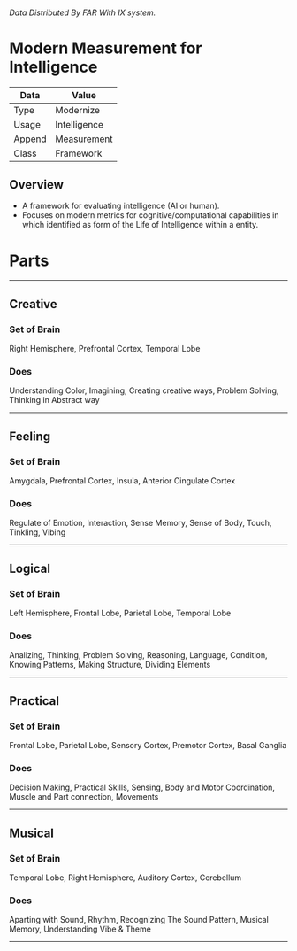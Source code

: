 <link rel="preload" as='style' href="https://actwu.github.io/md.css"/>
<link rel="stylesheet" href="https://actwu.github.io/md.css"/>

###### Data Distributed By FAR With IX system.
# Modern Measurement for Intelligence

|Data|Value|
| - | - |
|Type |Modernize|
|Usage|Intelligence|
|Append|Measurement|
|Class|Framework|

## Overview
 - A framework for evaluating intelligence (AI or human).
 - Focuses on modern metrics for cognitive/computational
  capabilities in which identified as form of the Life of
  Intelligence within a entity.

# Parts
---
## Creative

### Set of Brain
Right Hemisphere, Prefrontal Cortex, Temporal Lobe

### Does
Understanding Color, Imagining, Creating creative ways,
Problem Solving, Thinking in Abstract way

---
## Feeling

### Set of Brain
Amygdala, Prefrontal Cortex, Insula, Anterior Cingulate Cortex

### Does
Regulate of Emotion, Interaction, Sense Memory, Sense of Body, Touch, Tinkling, Vibing

---

## Logical

### Set of Brain
Left Hemisphere, Frontal Lobe, Parietal Lobe, Temporal Lobe

### Does
Analizing, Thinking, Problem Solving, Reasoning, Language, Condition, Knowing Patterns, Making Structure, Dividing Elements

---
## Practical

### Set of Brain
Frontal Lobe, Parietal Lobe, Sensory Cortex, Premotor Cortex, Basal Ganglia

### Does
Decision Making, Practical Skills, Sensing, Body and Motor Coordination, Muscle and 
Part connection, Movements

---
## Musical

### Set of Brain
Temporal Lobe, Right Hemisphere, Auditory Cortex, Cerebellum

### Does
Aparting with Sound, Rhythm, Recognizing The Sound Pattern, Musical Memory, Understanding Vibe & Theme

---
